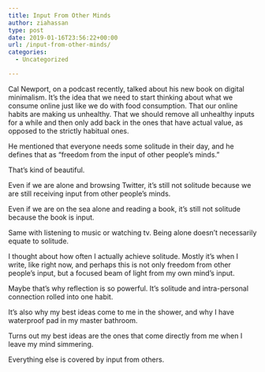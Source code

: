 ```yaml
---
title: Input From Other Minds
author: ziahassan
type: post
date: 2019-01-16T23:56:22+00:00
url: /input-from-other-minds/
categories:
  - Uncategorized

---
```

Cal Newport, on a podcast recently, talked about his new book on digital minimalism. It&#8217;s the idea that we need to start thinking about what we consume online just like we do with food consumption. That our online habits are making us unhealthy. That we should remove all unhealthy inputs for a while and then only add back in the ones that have actual value, as opposed to the strictly habitual ones. 

He mentioned that everyone needs some solitude in their day, and he defines that as “freedom from the input of other people&#8217;s minds.” 

That&#8217;s kind of beautiful. 

Even if we are alone and browsing Twitter, it&#8217;s still not solitude because we are still receiving input from other people&#8217;s minds. 

Even if we are on the sea alone and reading a book, it&#8217;s still not solitude because the book is input. 

Same with listening to music or watching tv. Being alone doesn&#8217;t necessarily equate to solitude. 

I thought about how often I actually achieve solitude. Mostly it&#8217;s when I write, like right now, and perhaps this is not only freedom from other people&#8217;s input, but a focused beam of light from my own mind’s input. 

Maybe that&#8217;s why reflection is so powerful. It&#8217;s solitude and intra-personal connection rolled into one habit. 

It&#8217;s also why my best ideas come to me in the shower, and why I have waterproof pad in my master bathroom. 

Turns out my best ideas are the ones that come directly from me when I leave my mind simmering. 

Everything else is covered by input from others.
